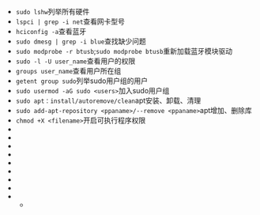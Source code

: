 * `sudo lshw`列举所有硬件
* `lspci | grep -i net`查看网卡型号
* `hciconfig -a`查看蓝牙
* `sudo dmesg | grep -i blue`查找缺少问题
* `sudo modprobe -r btusb`;`sudo modprobe btusb`重新加载蓝牙模块驱动
* `sudo -l -U user_name`查看用户的权限
* `groups user_name`查看用户所在组
* `getent group sudo`列举sudo用户组的用户
* `sudo usermod -aG sudo <users>`加入sudo用户组
* `sudo apt：install/autoremove/clean`apt安装、卸载、清理
* `sudo add-apt-repository <ppaname>/--remove <ppaname>`apt增加、删除库
* `chmod +X <filename>`开启可执行程序权限
*
*
*
*
*
*
*
*
* * 
